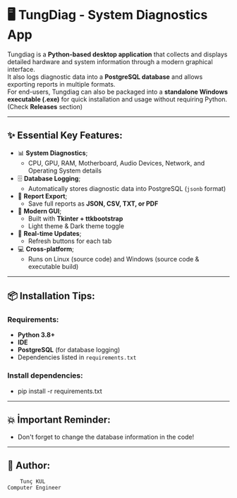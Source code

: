 # 🖥️ TungDiag - System Diagnostics App

Tungdiag is a **Python-based desktop application** that collects and displays detailed hardware and system information through a modern graphical interface.  
It also logs diagnostic data into a **PostgreSQL database** and allows exporting reports in multiple formats.  
For end-users, Tungdiag can also be packaged into a **standalone Windows executable (.exe)** for quick installation and usage without requiring Python. (Check **Releases** section)

---

## ✨ Essential Key Features:
- 📊 **System Diagnostics**;
  - CPU, GPU, RAM, Motherboard, Audio Devices, Network, and Operating System details
- 🗄️ **Database Logging**;
  - Automatically stores diagnostic data into PostgreSQL (`jsonb` format)
- 💾 **Report Export**;
  - Save full reports as **JSON, CSV, TXT, or PDF**
- 🎨 **Modern GUI**;
  - Built with **Tkinter + ttkbootstrap**  
  - Light theme & Dark theme toggle
- 🔄 **Real-time Updates**;
  - Refresh buttons for each tab
- 💻 **Cross-platform**;
  - Runs on Linux (source code) and Windows (source code & executable build)

---

## 📦 Installation Tips:

### Requirements:
- **Python 3.8+**
- **IDE**
- **PostgreSQL** (for database logging)
- Dependencies listed in `requirements.txt`

### Install dependencies:
- pip install -r requirements.txt

---

## 💥 İmportant Reminder:
- Don't forget to change the database information in the code!

---

## 👑 Author:
        Tunç KUL
    Computer Engineer
